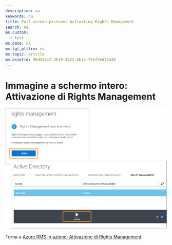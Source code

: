 ```yaml
---
description: na
keywords: na
title: Full screen picture: Activating Rights Management
search: na
ms.custom: 
  - test
ms.date: na
ms.tgt_pltfrm: na
ms.topic: article
ms.assetid: 98d53a12-3b19-4622-bb1e-75ef56df5438
---
```

# Immagine a schermo intero: Attivazione di Rights Management
![](../Image/AzRMS_StoryboardActivate.png)

Torna a [Azure RMS in azione: Attivazione di Rights Management](http://technet.microsoft.com/library/jj585026.aspx).

